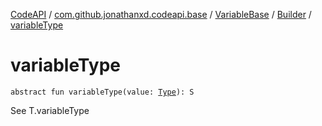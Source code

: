 [CodeAPI](../../../index.md) / [com.github.jonathanxd.codeapi.base](../../index.md) / [VariableBase](../index.md) / [Builder](index.md) / [variableType](.)

# variableType

`abstract fun variableType(value: `[`Type`](http://docs.oracle.com/javase/6/docs/api/java/lang/reflect/Type.html)`): S`

See T.variableType

